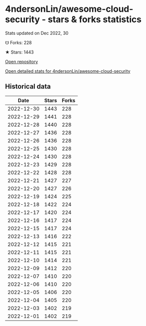 # 4ndersonLin/awesome-cloud-security - stars & forks statistics

Stats updated on Dec 2022, 30

☋ Forks: 228

★ Stars: 1443

[Open repository](https://github.com/4ndersonLin/awesome-cloud-security)

[Open detailed stats for 4ndersonLin/awesome-cloud-security](https://reviewgithub.com/rep/4ndersonLin/awesome-cloud-security)

## Historical data
| Date | Stars | Forks |
|------|-------|-------|
| 2022-12-30 | 1443 | 228 | 
| 2022-12-29 | 1441 | 228 | 
| 2022-12-28 | 1440 | 228 | 
| 2022-12-27 | 1436 | 228 | 
| 2022-12-26 | 1436 | 228 | 
| 2022-12-25 | 1430 | 228 | 
| 2022-12-24 | 1430 | 228 | 
| 2022-12-23 | 1429 | 228 | 
| 2022-12-22 | 1428 | 228 | 
| 2022-12-21 | 1427 | 227 | 
| 2022-12-20 | 1427 | 226 | 
| 2022-12-19 | 1424 | 225 | 
| 2022-12-18 | 1422 | 224 | 
| 2022-12-17 | 1420 | 224 | 
| 2022-12-16 | 1417 | 224 | 
| 2022-12-15 | 1417 | 224 | 
| 2022-12-13 | 1416 | 222 | 
| 2022-12-12 | 1415 | 221 | 
| 2022-12-11 | 1415 | 221 | 
| 2022-12-10 | 1414 | 221 | 
| 2022-12-09 | 1412 | 220 | 
| 2022-12-07 | 1410 | 220 | 
| 2022-12-06 | 1410 | 220 | 
| 2022-12-05 | 1406 | 220 | 
| 2022-12-04 | 1405 | 220 | 
| 2022-12-03 | 1402 | 219 | 
| 2022-12-01 | 1402 | 219 | 

